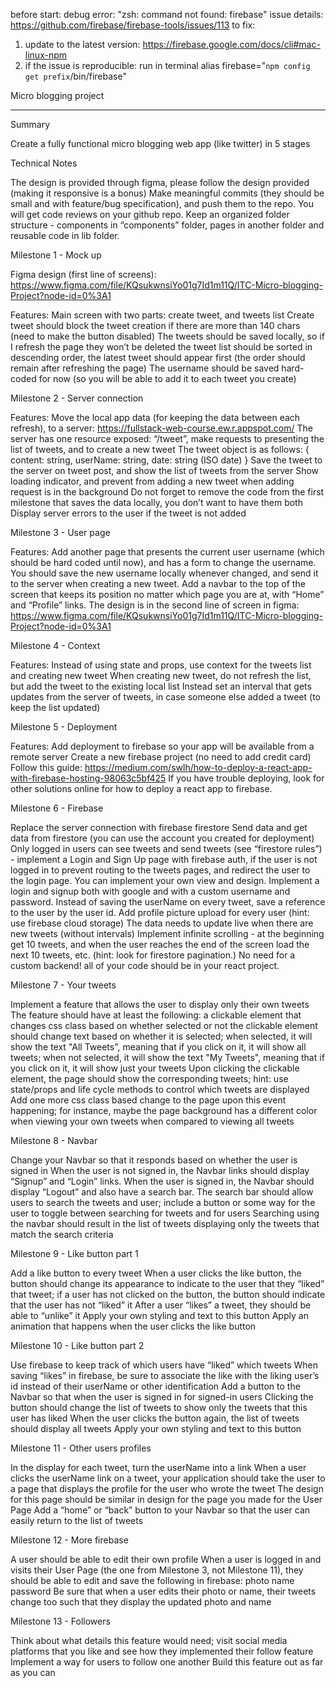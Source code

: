 before start:
 debug error: "zsh: command not found: firebase" issue details: https://github.com/firebase/firebase-tools/issues/113
 to fix:
 1. update to the latest version: https://firebase.google.com/docs/cli#mac-linux-npm
 2. if the issue is reproducible: run in terminal alias firebase="`npm config get prefix`/bin/firebase"



Micro blogging project
______________________________________________________________________________________

Summary

Create a fully functional micro blogging web app (like twitter) in 5 stages


Technical Notes

The design is provided through figma, please follow the design provided (making it responsive is a bonus)
Make meaningful commits (they should be small and with feature/bug specification), and push them to the repo.
You will get code reviews on your github repo.
Keep an organized folder structure - components in “components” folder, pages in another folder and reusable code in lib folder.

Milestone 1 - Mock up

Figma design (first line of screens): https://www.figma.com/file/KQsukwnsiYo01g7Id1m11Q/ITC-Micro-blogging-Project?node-id=0%3A1

Features:
Main screen with two parts: create tweet, and tweets list
Create tweet should block the tweet creation if there are more than 140 chars (need to make the button disabled)
The tweets should be saved locally, so if I refresh the page they won’t be deleted
the tweet list should be sorted in descending order, the latest tweet should appear first  (the order should remain after refreshing the page)
The username should be saved hard-coded for now (so you will be able to add it to each tweet you create) 




Milestone 2 - Server connection

Features:
Move the local app data (for keeping the data between each refresh),  to a server: https://fullstack-web-course.ew.r.appspot.com/
The server has one resource exposed: “/tweet”, make requests to presenting the list of tweets, and to create a new tweet
The tweet object is as follows: { content: string, userName: string, date: string (ISO date) }
Save the tweet to the server on tweet post, and show the list of tweets from the server
Show loading indicator, and prevent from adding a new tweet when adding request is in the background
Do not forget to remove the code from the first milestone that saves the data locally, you don’t want to have them both
Display server errors to the user if the tweet is not added

Milestone 3 - User page

Features:
Add another page that presents the current user username (which should be hard coded until now), and has a form to change the username.
You should save the new username locally whenever changed, and send it to the server when creating a new tweet.
Add a navbar to the top of the screen that keeps its position no matter which page you are at, with “Home” and “Profile” links.
The design is in the second line of screen in figma: https://www.figma.com/file/KQsukwnsiYo01g7Id1m11Q/ITC-Micro-blogging-Project?node-id=0%3A1

Milestone 4  - Context

Features:
Instead of using state and props, use context for the tweets list and creating new tweet
When creating new tweet, do not refresh the list, but add the tweet to the existing local list
Instead set an interval that gets updates from the server of tweets, in case someone else added a tweet (to keep the list updated)


Milestone 5 - Deployment

Features:
Add deployment to firebase so your app will be available from a remote server
Create a new firebase project (no need to add credit card)
Follow this guide: https://medium.com/swlh/how-to-deploy-a-react-app-with-firebase-hosting-98063c5bf425
If you have trouble deploying, look for other solutions online for how to deploy a react app to firebase.

Milestone 6 - Firebase

Replace the server connection with firebase firestore
Send data and get data from firestore (you can use the account you created for deployment)
Only logged in users can see tweets and send tweets (see “firestore rules”) - implement a Login and Sign Up page with firebase auth, if the user is not logged in to prevent routing to the tweets pages, and redirect the user to the login page. You can implement your own view and design. Implement a login and signup both with google and with a custom username and password.
Instead of saving the userName on every tweet, save a reference to the user  by the user id.
Add profile picture upload for every user (hint: use firebase cloud storage)
The data needs to update live when there are new tweets (without intervals)
Implement infinite scrolling - at the beginning get 10 tweets, and when the user reaches the end of the screen load the next 10 tweets, etc. (hint: look for firestore pagination.)
No need for a custom backend! all of your code should be in your react project.


Milestone 7 - Your tweets
 
Implement a feature that allows the user to display only their own tweets
The feature should have at least the following:
a clickable element that changes css class based on whether selected or not 
the clickable element should change text based on whether it is selected; when selected, it will show the text "All Tweets", meaning that if you click on it, it will show all tweets; when not selected, it will show the text "My Tweets", meaning that if you click on it, it will show just your tweets
Upon clicking the clickable element, the page should show the corresponding tweets; hint: use state/props and life cycle methods to control which tweets are displayed
Add one more css class based change to the page upon this event happening; for instance, maybe the page background has a different color when viewing your own tweets when compared to viewing all tweets

Milestone 8 - Navbar 

Change your Navbar so that it responds based on whether the user is signed in 
When the user is not signed in, the Navbar links should display “Signup” and “Login” links.
When the user is signed in, the Navbar should display “Logout” and also have a search bar.
The search bar should allow users to search the tweets and user; include a button or some way for the user to toggle between searching for tweets and for users
Searching using the navbar should result in the list of tweets displaying only the tweets that match the search criteria

Milestone 9 - Like button part 1

Add a like button to every tweet
When a user clicks the like button, the button should change its appearance to indicate to the user that they “liked” that tweet; if a user has not clicked on the button, the button should indicate that the user has not “liked” it
After a user “likes” a tweet, they should be able to “unlike” it
Apply your own styling and text to this button
Apply an animation that happens when the user clicks the like button

Milestone 10 - Like button part 2

Use firebase to keep track of which users have “liked” which tweets
When saving “likes” in firebase, be sure to associate the like with the liking user’s id  instead of their userName or other identification
Add a button to the Navbar so that when the user is signed in for signed-in users
Clicking the button should change the list of tweets to show only the tweets that this user has liked
When the user clicks the button again, the list of tweets should display all tweets
Apply your own styling and text to this button


Milestone 11 - Other users profiles
 
In the display for each tweet, turn the userName into a link
When a user clicks the userName link on a tweet, your application should take the user to a page that displays the profile for the user who wrote the tweet
The design for this page should be similar in design for the page you made for the User Page
Add a “home” or “back” button to your Navbar so that the user can easily return to the list of tweets

Milestone 12 - More firebase
 
A user should be able to edit their own profile
When a user is logged in and visits their User Page (the one from Milestone 3, not Milestone 11), they should be able to edit and save the following in firebase:
photo
name
password
Be sure that when a user edits their photo or name, their tweets change too such that they display the updated photo and name

Milestone 13 - Followers
 
Think about what details this feature would need; visit social media platforms that you like and see how they implemented their follow feature
Implement a way for users to follow one another
Build this feature out as far as you can

